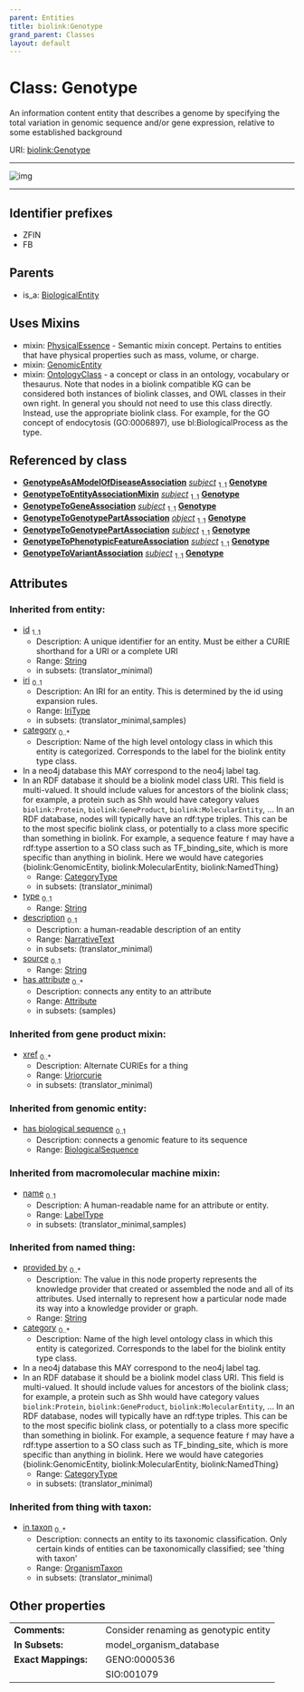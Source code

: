 ```yaml
---
parent: Entities
title: biolink:Genotype
grand_parent: Classes
layout: default
---
```


# Class: Genotype


An information content entity that describes a genome by specifying the total variation in genomic sequence and/or gene expression, relative to some established background

URI: [biolink:Genotype](https://w3id.org/biolink/vocab/Genotype)


---

![img](https://yuml.me/diagram/nofunky;dir:TB/class/[Zygosity],[PhysicalEssence],[OrganismTaxon],[OntologyClass],[GenotypeToVariantAssociation],[GenotypeToPhenotypicFeatureAssociation],[GenotypeToGenotypePartAssociation],[GenotypeToGeneAssociation],[GenotypeToEntityAssociationMixin],[GenotypeAsAModelOfDiseaseAssociation],[Zygosity]%3Chas%20zygosity%200..1-++[Genotype%7Chas_biological_sequence:biological_sequence%20%3F;provided_by(i):string%20%2A;xref(i):uriorcurie%20%2A;category(i):category_type%20%2B;id(i):string;iri(i):iri_type%20%3F;type(i):string%20%3F;name(i):label_type%20%3F;description(i):narrative_text%20%3F;source(i):string%20%3F],[GenotypeAsAModelOfDiseaseAssociation]-%20subject%201..1%3E[Genotype],[GenotypeToEntityAssociationMixin]-%20subject%201..1%3E[Genotype],[GenotypeToGeneAssociation]-%20subject%201..1%3E[Genotype],[GenotypeToGenotypePartAssociation]-%20object%201..1%3E[Genotype],[GenotypeToGenotypePartAssociation]-%20subject%201..1%3E[Genotype],[GenotypeToPhenotypicFeatureAssociation]-%20subject%201..1%3E[Genotype],[GenotypeToVariantAssociation]-%20subject%201..1%3E[Genotype],[Genotype]uses%20-.-%3E[PhysicalEssence],[Genotype]uses%20-.-%3E[GenomicEntity],[Genotype]uses%20-.-%3E[OntologyClass],[BiologicalEntity]%5E-[Genotype],[GenomicEntity],[BiologicalEntity],[Attribute])

---


## Identifier prefixes

 * ZFIN
 * FB

## Parents

 *  is_a: [BiologicalEntity](BiologicalEntity.md)

## Uses Mixins

 *  mixin: [PhysicalEssence](PhysicalEssence.md) - Semantic mixin concept.  Pertains to entities that have physical properties such as mass, volume, or charge.
 *  mixin: [GenomicEntity](GenomicEntity.md)
 *  mixin: [OntologyClass](OntologyClass.md) - a concept or class in an ontology, vocabulary or thesaurus. Note that nodes in a biolink compatible KG can be considered both instances of biolink classes, and OWL classes in their own right. In general you should not need to use this class directly. Instead, use the appropriate biolink class. For example, for the GO concept of endocytosis (GO:0006897), use bl:BiologicalProcess as the type.

## Referenced by class

 *  **[GenotypeAsAModelOfDiseaseAssociation](GenotypeAsAModelOfDiseaseAssociation.md)** *[subject](subject.md)*  <sub>1..1</sub>  **[Genotype](Genotype.md)**
 *  **[GenotypeToEntityAssociationMixin](GenotypeToEntityAssociationMixin.md)** *[subject](subject.md)*  <sub>1..1</sub>  **[Genotype](Genotype.md)**
 *  **[GenotypeToGeneAssociation](GenotypeToGeneAssociation.md)** *[subject](subject.md)*  <sub>1..1</sub>  **[Genotype](Genotype.md)**
 *  **[GenotypeToGenotypePartAssociation](GenotypeToGenotypePartAssociation.md)** *[object](object.md)*  <sub>1..1</sub>  **[Genotype](Genotype.md)**
 *  **[GenotypeToGenotypePartAssociation](GenotypeToGenotypePartAssociation.md)** *[subject](subject.md)*  <sub>1..1</sub>  **[Genotype](Genotype.md)**
 *  **[GenotypeToPhenotypicFeatureAssociation](GenotypeToPhenotypicFeatureAssociation.md)** *[subject](subject.md)*  <sub>1..1</sub>  **[Genotype](Genotype.md)**
 *  **[GenotypeToVariantAssociation](GenotypeToVariantAssociation.md)** *[subject](subject.md)*  <sub>1..1</sub>  **[Genotype](Genotype.md)**

## Attributes


### Inherited from entity:

 * [id](id.md)  <sub>1..1</sub>
     * Description: A unique identifier for an entity. Must be either a CURIE shorthand for a URI or a complete URI
     * Range: [String](types/String.md)
     * in subsets: (translator_minimal)
 * [iri](iri.md)  <sub>0..1</sub>
     * Description: An IRI for an entity. This is determined by the id using expansion rules.
     * Range: [IriType](types/IriType.md)
     * in subsets: (translator_minimal,samples)
 * [category](category.md)  <sub>0..\*</sub>
     * Description: Name of the high level ontology class in which this entity is categorized. Corresponds to the label for the biolink entity type class.
 * In a neo4j database this MAY correspond to the neo4j label tag.
 * In an RDF database it should be a biolink model class URI.
This field is multi-valued. It should include values for ancestors of the biolink class; for example, a protein such as Shh would have category values `biolink:Protein`, `biolink:GeneProduct`, `biolink:MolecularEntity`, ...
In an RDF database, nodes will typically have an rdf:type triples. This can be to the most specific biolink class, or potentially to a class more specific than something in biolink. For example, a sequence feature `f` may have a rdf:type assertion to a SO class such as TF_binding_site, which is more specific than anything in biolink. Here we would have categories {biolink:GenomicEntity, biolink:MolecularEntity, biolink:NamedThing}
     * Range: [CategoryType](types/CategoryType.md)
     * in subsets: (translator_minimal)
 * [type](type.md)  <sub>0..1</sub>
     * Range: [String](types/String.md)
 * [description](description.md)  <sub>0..1</sub>
     * Description: a human-readable description of an entity
     * Range: [NarrativeText](types/NarrativeText.md)
     * in subsets: (translator_minimal)
 * [source](source.md)  <sub>0..1</sub>
     * Range: [String](types/String.md)
 * [has attribute](has_attribute.md)  <sub>0..\*</sub>
     * Description: connects any entity to an attribute
     * Range: [Attribute](Attribute.md)
     * in subsets: (samples)

### Inherited from gene product mixin:

 * [xref](xref.md)  <sub>0..\*</sub>
     * Description: Alternate CURIEs for a thing
     * Range: [Uriorcurie](types/Uriorcurie.md)
     * in subsets: (translator_minimal)

### Inherited from genomic entity:

 * [has biological sequence](has_biological_sequence.md)  <sub>0..1</sub>
     * Description: connects a genomic feature to its sequence
     * Range: [BiologicalSequence](types/BiologicalSequence.md)

### Inherited from macromolecular machine mixin:

 * [name](name.md)  <sub>0..1</sub>
     * Description: A human-readable name for an attribute or entity.
     * Range: [LabelType](types/LabelType.md)
     * in subsets: (translator_minimal,samples)

### Inherited from named thing:

 * [provided by](provided_by.md)  <sub>0..\*</sub>
     * Description: The value in this node property represents the knowledge provider that created or assembled the node and all of its attributes.  Used internally to represent how a particular node made its way into a knowledge provider or graph.
     * Range: [String](types/String.md)
 * [category](category.md)  <sub>0..\*</sub>
     * Description: Name of the high level ontology class in which this entity is categorized. Corresponds to the label for the biolink entity type class.
 * In a neo4j database this MAY correspond to the neo4j label tag.
 * In an RDF database it should be a biolink model class URI.
This field is multi-valued. It should include values for ancestors of the biolink class; for example, a protein such as Shh would have category values `biolink:Protein`, `biolink:GeneProduct`, `biolink:MolecularEntity`, ...
In an RDF database, nodes will typically have an rdf:type triples. This can be to the most specific biolink class, or potentially to a class more specific than something in biolink. For example, a sequence feature `f` may have a rdf:type assertion to a SO class such as TF_binding_site, which is more specific than anything in biolink. Here we would have categories {biolink:GenomicEntity, biolink:MolecularEntity, biolink:NamedThing}
     * Range: [CategoryType](types/CategoryType.md)
     * in subsets: (translator_minimal)

### Inherited from thing with taxon:

 * [in taxon](in_taxon.md)  <sub>0..\*</sub>
     * Description: connects an entity to its taxonomic classification. Only certain kinds of entities can be taxonomically classified; see 'thing with taxon'
     * Range: [OrganismTaxon](OrganismTaxon.md)
     * in subsets: (translator_minimal)

## Other properties

|  |  |  |
| --- | --- | --- |
| **Comments:** | | Consider renaming as genotypic entity |
| **In Subsets:** | | model_organism_database |
| **Exact Mappings:** | | GENO:0000536 |
|  | | SIO:001079 |

